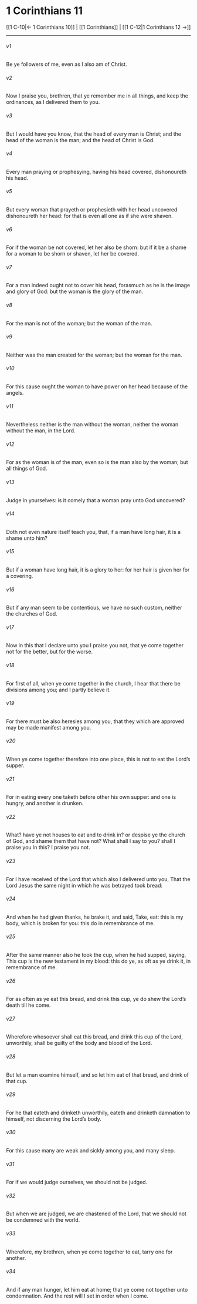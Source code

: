 # 1 Corinthians 11

[[1 C-10|← 1 Corinthians 10]] | [[1 Corinthians]] | [[1 C-12|1 Corinthians 12 →]]
***

###### v1
Be ye followers of me, even as I also am of Christ.
###### v2
Now I praise you, brethren, that ye remember me in all things, and keep the ordinances, as I delivered them to you.
###### v3
But I would have you know, that the head of every man is Christ; and the head of the woman is the man; and the head of Christ is God.
###### v4
Every man praying or prophesying, having his head covered, dishonoureth his head.
###### v5
But every woman that prayeth or prophesieth with her head uncovered dishonoureth her head: for that is even all one as if she were shaven.
###### v6
For if the woman be not covered, let her also be shorn: but if it be a shame for a woman to be shorn or shaven, let her be covered.
###### v7
For a man indeed ought not to cover his head, forasmuch as he is the image and glory of God: but the woman is the glory of the man.
###### v8
For the man is not of the woman; but the woman of the man.
###### v9
Neither was the man created for the woman; but the woman for the man.
###### v10
For this cause ought the woman to have power on her head because of the angels.
###### v11
Nevertheless neither is the man without the woman, neither the woman without the man, in the Lord.
###### v12
For as the woman is of the man, even so is the man also by the woman; but all things of God.
###### v13
Judge in yourselves: is it comely that a woman pray unto God uncovered?
###### v14
Doth not even nature itself teach you, that, if a man have long hair, it is a shame unto him?
###### v15
But if a woman have long hair, it is a glory to her: for her hair is given her for a covering.
###### v16
But if any man seem to be contentious, we have no such custom, neither the churches of God.
###### v17
Now in this that I declare unto you I praise you not, that ye come together not for the better, but for the worse.
###### v18
For first of all, when ye come together in the church, I hear that there be divisions among you; and I partly believe it.
###### v19
For there must be also heresies among you, that they which are approved may be made manifest among you.
###### v20
When ye come together therefore into one place, this is not to eat the Lord’s supper.
###### v21
For in eating every one taketh before other his own supper: and one is hungry, and another is drunken.
###### v22
What? have ye not houses to eat and to drink in? or despise ye the church of God, and shame them that have not? What shall I say to you? shall I praise you in this? I praise you not.
###### v23
For I have received of the Lord that which also I delivered unto you, That the Lord Jesus the same night in which he was betrayed took bread:
###### v24
And when he had given thanks, he brake it, and said, Take, eat: this is my body, which is broken for you: this do in remembrance of me.
###### v25
After the same manner also he took the cup, when he had supped, saying, This cup is the new testament in my blood: this do ye, as oft as ye drink it, in remembrance of me.
###### v26
For as often as ye eat this bread, and drink this cup, ye do shew the Lord’s death till he come.
###### v27
Wherefore whosoever shall eat this bread, and drink this cup of the Lord, unworthily, shall be guilty of the body and blood of the Lord.
###### v28
But let a man examine himself, and so let him eat of that bread, and drink of that cup.
###### v29
For he that eateth and drinketh unworthily, eateth and drinketh damnation to himself, not discerning the Lord’s body.
###### v30
For this cause many are weak and sickly among you, and many sleep.
###### v31
For if we would judge ourselves, we should not be judged.
###### v32
But when we are judged, we are chastened of the Lord, that we should not be condemned with the world.
###### v33
Wherefore, my brethren, when ye come together to eat, tarry one for another.
###### v34
And if any man hunger, let him eat at home; that ye come not together unto condemnation. And the rest will I set in order when I come. 
